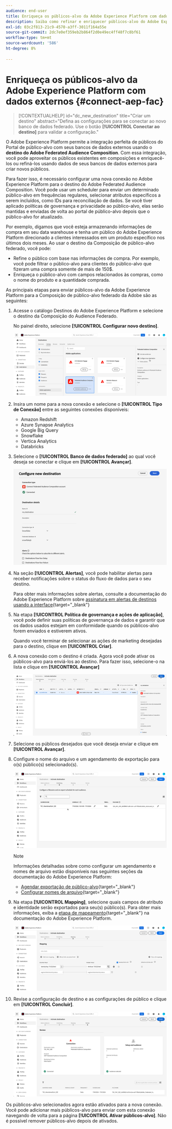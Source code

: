 ```yaml
---
audience: end-user
title: Enriqueça os públicos-alvo da Adobe Experience Platform com dados externos
description: Saiba como refinar e enriquecer públicos-alvo do Adobe Experience Platform com dados de seus bancos de dados federados usando o destino de composição do público-alvo Federado.
exl-id: 03c2f813-21c9-4570-a3ff-3011f164a55e
source-git-commit: 2dc7e0ef359eb2b864f2d0e49ec4ff48f7c8bf61
workflow-type: tm+mt
source-wordcount: '586'
ht-degree: 8%

---
```


# Enriqueça os públicos-alvo da Adobe Experience Platform com dados externos {#connect-aep-fac}

>[!CONTEXTUALHELP]
>id="dc_new_destination"
>title="Criar um destino"
>abstract="Defina as configurações para se conectar ao novo banco de dados federado. Use o botão **[!UICONTROL Conectar ao destino]** para validar a configuração."

O Adobe Experience Platform permite a integração perfeita de públicos do Portal de público-alvo com seus bancos de dados externos usando o **destino do Adobe Federated Audience Composition**. Com essa integração, você pode aproveitar os públicos existentes em composições e enriquecê-los ou refiná-los usando dados de seus bancos de dados externos para criar novos públicos.

Para fazer isso, é necessário configurar uma nova conexão no Adobe Experience Platform para o destino do Adobe Federated Audience Composition. Você pode usar um scheduler para enviar um determinado público-alvo em frequências regulares, selecionar atributos específicos a serem incluídos, como IDs para reconciliação de dados. Se você tiver aplicado políticas de governança e privacidade ao público-alvo, elas serão mantidas e enviadas de volta ao portal de público-alvo depois que o público-alvo for atualizado.

Por exemplo, digamos que você esteja armazenando informações de compra em seu data warehouse e tenha um público do Adobe Experience Platform direcionado a clientes interessados em um produto específico nos últimos dois meses. Ao usar o destino da Composição de público-alvo federado, você pode:

* Refine o público com base nas informações de compra. Por exemplo, você pode filtrar o público-alvo para clientes do público-alvo que fizeram uma compra somente de mais de 150$.
* Enriqueça o público-alvo com campos relacionados às compras, como o nome do produto e a quantidade comprada.

As principais etapas para enviar públicos-alvo da Adobe Experience Platform para a Composição de público-alvo federado da Adobe são as seguintes:

1. Acesse o catálogo Destinos do Adobe Experience Platform e selecione o destino da Composição do Audience Federado.

   No painel direito, selecione **[!UICONTROL Configurar novo destino]**.

   ![](assets/destination-new.png)

1. Insira um nome para a nova conexão e selecione o **[!UICONTROL Tipo de Conexão]** entre as seguintes conexões disponíveis:

   * Amazon Redshift
   * Azure Synapse Analytics
   * Google Big Query
   * Snowflake
   * Vertica Analytics
   * Databricks

1. Selecione o **[!UICONTROL Banco de dados federado]** ao qual você deseja se conectar e clique em **[!UICONTROL Avançar]**.

   ![](assets/destination-configure.png)

1. Na seção **[!UICONTROL Alertas]**, você pode habilitar alertas para receber notificações sobre o status do fluxo de dados para o seu destino.

   Para obter mais informações sobre alertas, consulte a documentação do Adobe Experience Platform sobre [assinatura em alertas de destinos usando a interface](https://experienceleague.adobe.com/en/docs/experience-platform/destinations/ui/alerts){target="_blank"}

1. Na etapa **[!UICONTROL Política de governança e ações de aplicação]**, você pode definir suas políticas de governança de dados e garantir que os dados usados estejam em conformidade quando os públicos-alvo forem enviados e estiverem ativos.

   Quando você terminar de selecionar as ações de marketing desejadas para o destino, clique em **[!UICONTROL Criar]**.

1. A nova conexão com o destino é criada. Agora você pode ativar os públicos-alvo para enviá-los ao destino. Para fazer isso, selecione-o na lista e clique em **[!UICONTROL Avançar]**

   ![](assets/destination-activate.png)

1. Selecione os públicos desejados que você deseja enviar e clique em **[!UICONTROL Avançar]**.

1. Configure o nome do arquivo e um agendamento de exportação para o(s) público(s) selecionado(s).

   ![](assets/destination-schedule.png)

   >[!NOTE]
   >
   >Informações detalhadas sobre como configurar um agendamento e nomes de arquivo estão disponíveis nas seguintes seções da documentação do Adobe Experience Platform:
   >
   >* [Agendar exportação de público-alvo](https://experienceleague.adobe.com/en/docs/experience-platform/destinations/ui/activate/activate-batch-profile-destinations#scheduling){target="_blank"}
   >* [Configurar nomes de arquivo](https://experienceleague.adobe.com/en/docs/experience-platform/destinations/ui/activate/activate-batch-profile-destinations#configure-file-names){target="_blank"}

1. Na etapa **[!UICONTROL Mapping]**, selecione quais campos de atributo e identidade serão exportados para seu(s) público(s). Para obter mais informações, exiba a [etapa de mapeamento](https://experienceleague.adobe.com/en/docs/experience-platform/destinations/ui/activate/activate-batch-profile-destinations#mapping){target="_blank"} na documentação do Adobe Experience Platform.

   ![](assets/destination-attributes.png)

1. Revise a configuração de destino e as configurações de público e clique em **[!UICONTROL Concluir]**.

   ![](assets/destination-review.png)

Os públicos-alvo selecionados agora estão ativados para a nova conexão. Você pode adicionar mais públicos-alvo para enviar com esta conexão navegando de volta para a página **[!UICONTROL Ativar públicos-alvo]**. Não é possível remover públicos-alvo depois de ativados.
